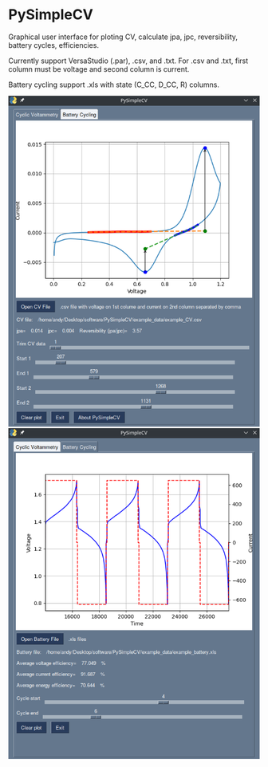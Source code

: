 # PySimpleCV
Graphical user interface for ploting CV, calculate jpa, jpc, reversibility, battery cycles, efficiencies.

Currently support VersaStudio (.par), .csv, and .txt.
For .csv and .txt, first column must be voltage and second column is current.

Battery cycling support .xls with state (C_CC, D_CC, R) columns.


![PySimpleCV](https://github.com/kevinsmia1939/PySimpleCV/blob/main/cv_screenshot.png?raw=true)
![PySimpleCV](https://github.com/kevinsmia1939/PySimpleCV/blob/main/battery_screenshot.png?raw=true)

